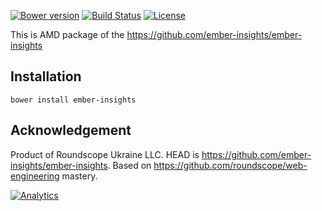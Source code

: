 [![Bower version](http://img.shields.io/bower/v/ember-insights.svg)](https://npmjs.org/package/ember-insights) [![Build Status](https://travis-ci.org/ember-insights/ember-insights.svg?branch=master)](https://travis-ci.org/ember-insights/ember-insights) [![License](https://img.shields.io/badge/license-MIT-blue.svg)](https://github.com/ember-insights/ember-insights/blob/master/LICENSE.md)

This is AMD package of the https://github.com/ember-insights/ember-insights

## Installation

`bower install ember-insights`

## Acknowledgement

Product of Roundscope Ukraine LLC. HEAD is https://github.com/ember-insights/ember-insights. Based on https://github.com/roundscope/web-engineering mastery.

[![Analytics](https://ga-beacon.appspot.com/UA-60632001-5/ember-insights/ember-insights.amd.js/README)](https://github.com/igrigorik/ga-beacon)
